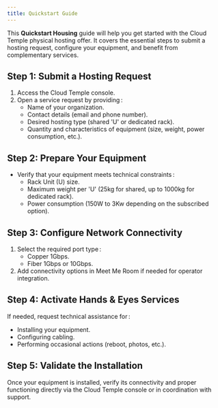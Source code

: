 ```yaml
---
title: Quickstart Guide
---
```



This **Quickstart Housing** guide will help you get started with the Cloud Temple physical hosting offer. It covers the essential steps to submit a hosting request, configure your equipment, and benefit from complementary services.

## Step 1: Submit a Hosting Request

1. Access the Cloud Temple console.
2. Open a service request by providing :
   - Name of your organization.
   - Contact details (email and phone number).
   - Desired hosting type (shared 'U' or dedicated rack).
   - Quantity and characteristics of equipment (size, weight, power consumption, etc.).

## Step 2: Prepare Your Equipment

- Verify that your equipment meets technical constraints :
  - Rack Unit (U) size.
  - Maximum weight per 'U' (25kg for shared, up to 1000kg for dedicated rack).
  - Power consumption (150W to 3Kw depending on the subscribed option).

## Step 3: Configure Network Connectivity

1. Select the required port type :
   - Copper 1Gbps.
   - Fiber 1Gbps or 10Gbps.
2. Add connectivity options in Meet Me Room if needed for operator integration.

## Step 4: Activate Hands & Eyes Services

If needed, request technical assistance for :
- Installing your equipment.
- Configuring cabling.
- Performing occasional actions (reboot, photos, etc.).

## Step 5: Validate the Installation

Once your equipment is installed, verify its connectivity and proper functioning directly via the Cloud Temple console or in coordination with support.